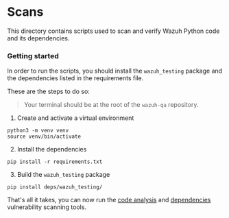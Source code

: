 # Scans

This directory contains scripts used to scan and verify Wazuh Python code and its dependencies.

### Getting started

In order to run the scripts, you should install the `wazuh_testing` package and the dependencies listed in the requirements file. 

These are the steps to do so:

> Your terminal should be at the root of the `wazuh-qa` repository.

1. Create and activate a virtual environment

```console
python3 -m venv venv
source venv/bin/activate
```

2. Install the dependencies

```console
pip install -r requirements.txt
```

3. Build the `wazuh_testing` package

```console
pip install deps/wazuh_testing/
```

That's all it takes, you can now run the [code analysis](./code_analysis/README.md) and [dependencies](./dependencies/README.md) vulnerability scanning tools.
